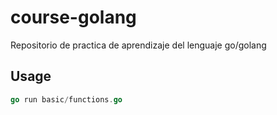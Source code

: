 # course-golang
Repositorio de practica de aprendizaje del lenguaje go/golang

## Usage
```go
go run basic/functions.go
```
